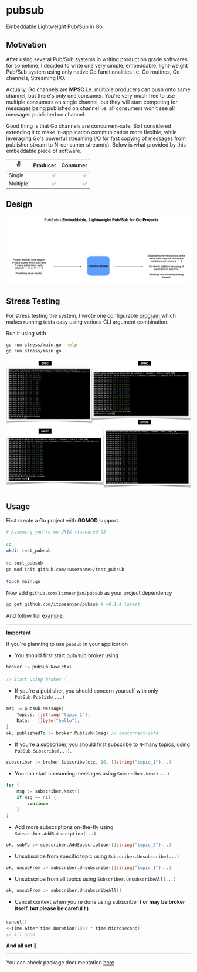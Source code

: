 # pubsub
Embeddable Lightweight Pub/Sub in Go

## Motivation

After using several Pub/Sub systems in writing production grade softwares for sometime, I decided to write one very simple, embeddable, light-weight Pub/Sub system using only native Go functionalities i.e. Go routines, Go channels, Streaming I/O.

Actually, Go channels are **MPSC** i.e. multiple producers can push onto same channel, but there's only one consumer. You're very much free to use multiple consumers on single channel, but they will start competing for messages being published on channel i.e. all consumers won't see all messages published on channel.

Good thing is that Go channels are concurrent-safe. So I considered extending it to make in-application communication more flexible, while leveraging Go's powerful streaming I/O for fast copying of messages from publisher stream to N-consumer stream(s). Below is what provided by this embeddable piece of software.

✌️ | Producer | Consumer
--- | --: | --:
Single | ✅ | ✅
Multiple | ✅ | ✅

## Design

![architecture](./sc/architecture.jpg)

## Stress Testing

For stress testing the system, I wrote one configurable [program](./stress) which makes running tests easy using various CLI argument combination.

Run it using with

```bash
go run stress/main.go -help
go run stress/main.go
```

![stress_testing_result](./sc/result.jpg)

## Usage

First create a Go project with **GOMOD** support.

```bash
# Assuming you're on UNIX flavoured OS

cd
mkdir test_pubsub

cd test_pubsub
go mod init github.com/<username>/test_pubsub

touch main.go
```

Now add `github.com/itzmeanjan/pubsub` as your project dependency

```bash
go get github.com/itzmeanjan/pubsub # v0.1.4 latest
```

And follow full [example](./example/main.go).

---

**Important**

If you're planning to use `pubsub` in your application

- You should first start pub/sub broker using

```go
broker := pubsub.New(ctx)

// Start using broker 👇
```

- If you're a publisher, you should concern yourself with only `PubSub.Publish(...)`

```go
msg := pubsub.Message{
    Topics: []string{"topic_1"},
    Data:   []byte("hello"),
}
ok, publishedTo := broker.Publish(&msg) // concurrent-safe
```

- If you're a subscriber, you should first subscribe to `N`-many topics, using `PubSub.Subscribe(...)`. 

```go
subscriber := broker.Subscribe(ctx, 16, []string{"topic_1"}...)
```

- You can start consuming messages using `Subscriber.Next(...)`

```go
for {
    msg := subscriber.Next()
    if msg == nil {
        continue
    }
}
```

- Add more subscriptions on-the-fly using `Subscriber.AddSubscription(...)`

```go
ok, subTo := subscriber.AddSubscription([]string{"topic_2"}...)
```

- Unsubscribe from specific topic using `Subscriber.Unsubscribe(...)`

```go
ok, unsubFrom := subscriber.Unsubscribe([]string{"topic_1"}...)
```

- Unsubscribe from all topics using `Subscriber.UnsubscribeAll(...)`

```go
ok, unsubFrom := subscriber.UnsubscribeAll()
```

- Cancel context when you're done using subscriber **( or may be broker itself, but please be careful ❗️ )**

```go
cancel()
<-time.After(time.Duration(100) * time.Microsecond)
// all good
```

**And all set 🚀**

---

You can check package documentation [here](https://pkg.go.dev/github.com/itzmeanjan/pubsub)
